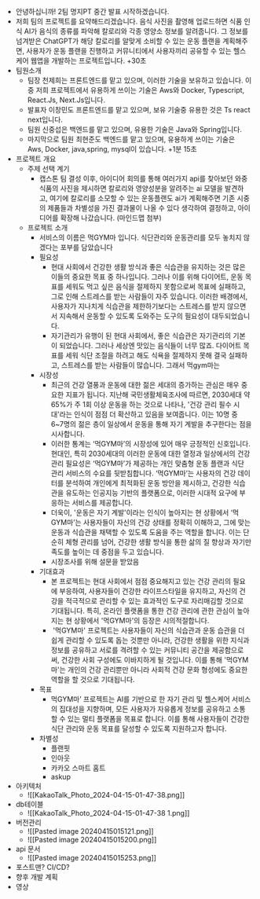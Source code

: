 - 안녕하십니까! 2팀 명지PT 중간 발표 시작하겠습니다.
- 저희 팀의 프로젝트를 요약해드리겠습니다. 음식 사진을 촬영해 업로드하면 식품 인식 AI가 음식의 종류를 파악해 칼로리와 각종 영양소 정보를 알려줍니다. 그 정보를 넘겨받은 ChatGPT가 해당 칼로리를 알맞게 소비할 수 있는 운동 플랜을 계획해주면, 사용자가 운동 플랜을 진행하고 커뮤니티에서 사용자끼리 공유할 수 있는 헬스케어 웹앱을 개발하는 프로젝트입니다.
+30초
- 팀원소개
	- 팀장 천제희는 프론트엔드를 맡고 있으며, 이러한 기술을 보유하고 있습니다. 이 중 저희 프로젝트에서 유용하게 쓰이는 기술은 Aws와 Docker,  Typescript, React.Js, Next.Js입니다.
	- 발표자 이창민도 프론트엔드를 맡고 있으며, 보유 기술중 유용한 것은 Ts react next입니다.
	- 팀원 신중섭은 백엔드를 맡고 있으며, 유용한 기술은 Java와 Spring입니다.
	- 마지막으로 팀원 최현준도 백엔드를 맡고 있으며, 유용하게 쓰이는 기술은 Aws, Docker, java,spring, mysql이 있습니다.
+1분 15초
- 프로젝트 개요
	- 주제 선택 계기
		- 캡스톤 팀 결성 이후, 아이디어 회의를 통해 여러가지 api를 찾아보던 와중 식품의 사진을 제시하면 칼로리와 영양성분을 알려주는 ai 모델을 발견하고, 여기에 칼로리를 소모할 수 있는 운동플랜도 ai가 계획해주면 기존 시중의 제품들과 차별성을 가진 결과물이 나올 수 있다 생각하여 결정하고, 아이디어를 확장해 나갔습니다. (마인드맵 첨부)
	- 프로젝트 소개
		- 서비스의 이름은 먹GYM마 입니다. 식단관리와 운동관리를 모두 놓치지 않겠다는 포부를 담았습니다
		- 필요성
			- 현대 사회에서 건강한 생활 방식과 좋은 식습관을 유지하는 것은 많은 이들의 중요한 목표 중 하나입니다. 그러나 이를 위해 다이어트, 운동 목표를 세워도 먹고 싶은 음식을 절제하지 못함으로써 목표에 실패하고, 그로 인해 스트레스를 받는 사람들이 자주 있습니다. 이러한 배경에서, 사용자가 지나치게 식습관을 제한하기보다는 스트레스를 받지 않으면서 지속해서 운동할 수 있도록 도와주는 도구의 필요성이 대두되었습니다.
			- 자기관리가 유행이 된 현대 사회에서, 좋은 식습관은 자기관리의 기본이 되었습니다. 그러나 세상엔 맛있는 음식들이 너무 많죠. 다이어트 목표를 세워 식단 조절을 하려고 해도 식욕을 절제하지 못해 결국 실패하고, 스트레스를 받는 사람들이 많습니다. 그래서 먹gym마는 
		- 시장성
			- 최근의 건강 열풍과 운동에 대한 젊은 세대의 증가하는 관심은 매우 중요한 지표가 됩니다. 지난해 국민생활체육조사에 따르면, 2030세대 약 65%가 주 1회 이상 운동을 하는 것으로 나타나, '건강 관리 필수 시대'라는 인식이 점점 더 확산하고 있음을 보여줍니다. 이는 10명 중 6~7명의 젊은 층이 일상에서 운동을 통해 자기 계발을 추구한다는 점을 시사합니다.
			- 이러한 통계는 ‘먹GYM마’의 시장성에 있어 매우 긍정적인 신호입니다. 현대인, 특히 2030세대의 이러한 운동에 대한 열정과 일상에서의 건강 관리 필요성은 ‘먹GYM마’가 제공하는 개인 맞춤형 운동 플랜과 식단 관리 서비스의 수요를 뒷받침합니다. ‘먹GYM마’는 사용자의 건강 데이터를 분석하여 개인에게 최적화된 운동 방안을 제시하고, 건강한 식습관을 유도하는 인공지능 기반의 플랫폼으로, 이러한 시대적 요구에 부응하는 서비스를 제공합니다.
			- 더욱이, '운동은 자기 계발'이라는 인식이 높아지는 현 상황에서 ‘먹GYM마’는 사용자들이 자신의 건강 상태를 정확히 이해하고, 그에 맞는 운동과 식습관을 채택할 수 있도록 도움을 주는 역할을 합니다. 이는 단순히 체형 관리를 넘어, 건강한 생활 방식을 통한 삶의 질 향상과 자기만족도를 높이는 데 중점을 두고 있습니다.
			- 시장조사를 위해 설문을 받았음
		- 기대효과
			- 본 프로젝트는 현대 사회에서 점점 중요해지고 있는 건강 관리의 필요에 부응하여, 사용자들이 건강한 라이프스타일을 유지하고, 자신의 건강을 적극적으로 관리할 수 있는 효과적인 도구로 자리매김할 것으로 기대됩니다. 특히, 온라인 플랫폼을 통한 건강 관리에 관한 관심이 높아지는 현 상황에서 '먹GYM마'의 등장은 시의적절합니다.
			-  '먹GYM마' 프로젝트는 사용자들이 자신의 식습관과 운동 습관을 더 쉽게 관리할 수 있도록 돕는 것뿐만 아니라, 건강한 생활을 위한 지식과 정보를 공유하고 서로를 격려할 수 있는 커뮤니티 공간을 제공함으로써, 건강한 사회 구성에도 이바지하게 될 것입니다. 이를 통해 '먹GYM마'는 개인의 건강 관리뿐만 아니라 사회적 건강 문화 형성에도 중요한 역할을 할 것으로 기대됩니다.
		- 목표
			- 먹GYM마’ 프로젝트는 AI를 기반으로 한 자기 관리 및 헬스케어 서비스의 집대성을 지향하며, 모든 사용자가 자유롭게 정보를 공유하고 소통할 수 있는 멀티 플랫폼을 목표로 합니다. 이를 통해 사용자들이 건강한 식단 관리와 운동 목표를 달성할 수 있도록 지원하고자 합니다.
		- 차별성
			- 플랜핏
			- 인아웃
			- 카카오 스마트 홈트
			- askup
- 아키텍처
	- ![[KakaoTalk_Photo_2024-04-15-01-47-38.png]]
- db테이블
	- ![[KakaoTalk_Photo_2024-04-15-01-47-38 1.png]]
- 버전관리
	- ![[Pasted image 20240415015121.png]]
	- ![[Pasted image 20240415015200.png]]
- api 문서
	- ![[Pasted image 20240415015253.png]]
- 포스트맨? CI/CD?
- 향후 개발 계획
- 영상